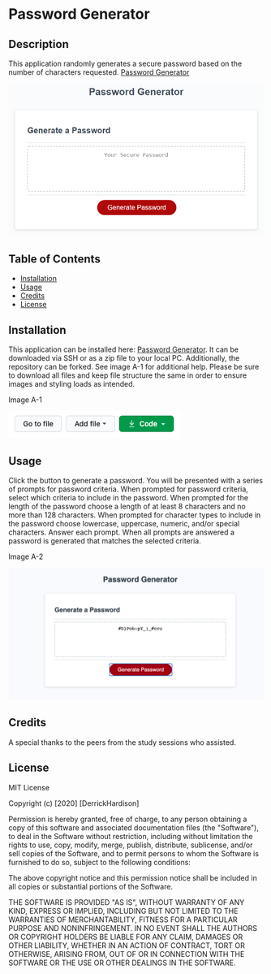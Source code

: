 # Password Generator

## Description

This application randomly generates a secure password based on the number of characters requested. [Password Generator](https://derrickhardison.github.io/password-generator/)

![Application deployed](passwordgenerator.png)

## Table of Contents

- [Installation](#installation)
- [Usage](#usage)
- [Credits](#credits)
- [License](#license)

## Installation

This application can be installed here: [Password Generator](https://github.com/derrickhardison/password-generator). It can be downloaded via SSH or as a zip file to your local PC. Additionally, the repository can be forked. See image A-1 for additional help. Please be sure to download all files and keep file structure the same in order to ensure images and styling loads as intended.

Image A-1

![image of where to go to download application](download-code.png)

## Usage

Click the button to generate a password. You will be presented with a series of prompts for password criteria. When prompted for password criteria, select which criteria to include in the password. When prompted for the length of the password choose a length of at least 8 characters and no more than 128 characters. When prompted for character types to include in the password choose lowercase, uppercase, numeric, and/or special characters. Answer each prompt. When all prompts are answered a password is generated that matches the selected criteria.

Image A-2

![Generated Password](generated-password.png)

## Credits

 A special thanks to the peers from the study sessions who assisted.

## License

MIT License

Copyright (c) [2020] [DerrickHardison]

Permission is hereby granted, free of charge, to any person obtaining a copy
of this software and associated documentation files (the "Software"), to deal
in the Software without restriction, including without limitation the rights
to use, copy, modify, merge, publish, distribute, sublicense, and/or sell
copies of the Software, and to permit persons to whom the Software is
furnished to do so, subject to the following conditions:

The above copyright notice and this permission notice shall be included in all
copies or substantial portions of the Software.

THE SOFTWARE IS PROVIDED "AS IS", WITHOUT WARRANTY OF ANY KIND, EXPRESS OR
IMPLIED, INCLUDING BUT NOT LIMITED TO THE WARRANTIES OF MERCHANTABILITY,
FITNESS FOR A PARTICULAR PURPOSE AND NONINFRINGEMENT. IN NO EVENT SHALL THE
AUTHORS OR COPYRIGHT HOLDERS BE LIABLE FOR ANY CLAIM, DAMAGES OR OTHER
LIABILITY, WHETHER IN AN ACTION OF CONTRACT, TORT OR OTHERWISE, ARISING FROM,
OUT OF OR IN CONNECTION WITH THE SOFTWARE OR THE USE OR OTHER DEALINGS IN THE
SOFTWARE.
